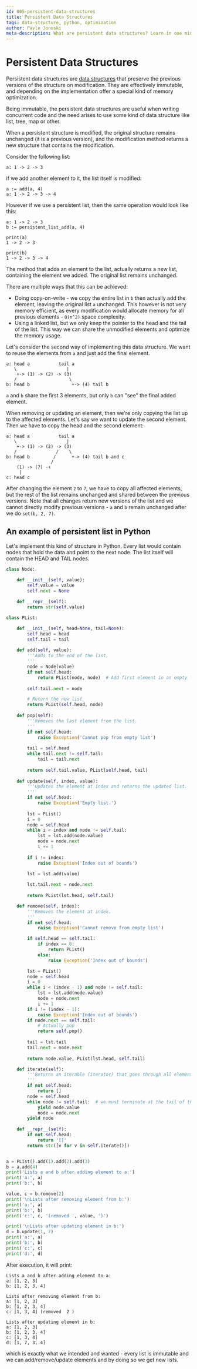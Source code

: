 ```yaml
---
id: 005-persistent-data-structures
title: Persistent Data Structures
tags: data-structure, python, optimization
author: Pavle Jonoski
meta-description: What are persistent data structures? Learn in one minute.
---
```


# Persistent Data Structures

Persistent data structures are [data structures](https://en.wikipedia.org/wiki/Data_structure) that preserve the previous versions of the structure on modification.
They are effectively immutable, and depending on the implementation offer a special kind of memory optimization.

Being immutable, the persistent data structures are useful when writing concurrent code and the need arises to use some kind of data structure like list, tree, map or other.

When a persistent structure is modified, the original structure remains unchanged (it is a previous version), and the modification method returns a new structure that contains the modification.

Consider the following list:

```
a: 1 -> 2 -> 3
```

if we add another element to it, the list itself is modified:
```
a := add(a, 4)
a: 1 -> 2 -> 3 -> 4
```

However if we use a persistent list, then the same operation would look like this:

```
a: 1 -> 2 -> 3
b := persistent_list_add(a, 4)

print(a)
1 -> 2 -> 3

print(b)
1 -> 2 -> 3 -> 4
```

The method that adds an element to the list, actually returns a new list, containing the element we added.
The original list remains unchanged.

There are multiple ways that this can be achieved:
 
* Doing copy-on-write - we copy the entire list in `b` then actually add the element, leaving the original list `a` unchanged.
This however is not very memory efficient, as every modification would allocate memory for all previous elements - `O(n^2)` space complexity.
* Using a linked list, but we only keep the pointer to the head and the tail of the list. This way we can share the unmodified elements and
optimize the memory usage.

Let's consider the second way of implementing this data structure. We want to reuse the elements from `a` and just add the final element.

```
a: head a           tail a
   \                   |
    +-> (1) -> (2) -> (3)
   /                    \
b: head b                +-> (4) tail b
```

`a` and `b` share the first 3 elements, but only `b` can "see" the final added element.

When removing or updating an element, then we're only copying the list up to the affected elements.
Let's say we want to update the second element. Then we have to copy the head and the second element:

```
a: head a           tail a
   \                   |
    +-> (1) -> (2) -> (3)
   /               /    \
b: head b         /      +-> (4) tail b and c
                 /
    (1) -> (7) -+
     |
c: head c
```

After changing the element `2` to `7`, we have to copy all affected elements, but the rest of the list
remains unchanged and shared between the previous versions. Note that all changes return new versions of the
list and we cannot directly modify previous versions - `a` and `b` remain unchanged after we do `set(b, 2, 7)`.

## An example of persistent list in Python

Let's implement this kind of structure in Python. Every list would contain nodes that hold the data
and point to the next node. The list itself will contain the HEAD and TAIL nodes.

```python
class Node:

    def __init__(self, value):
        self.value = value
        self.next = None
    
    def __repr__(self):
        return str(self.value)

class PList:

    def __init__(self, head=None, tail=None):
        self.head = head
        self.tail = tail
    
    def add(self, value):
        '''Adds to the end of the list.
        '''
        node = Node(value)
        if not self.head:
            return PList(node, node)  # Add first element in an empty list
        
        self.tail.next = node

        # Return the new list
        return PList(self.head, node)
    
    def pop(self):
        '''Removes the last element from the list.
        '''
        if not self.head:
            raise Exception('Cannot pop from empty list')
        
        tail = self.head
        while tail.next != self.tail:
            tail = tail.next
        
        return self.tail.value, PList(self.head, tail)
    
    def update(self, index, value):
        '''Updates the element at index and returns the updated list.
        '''
        if not self.head:
            raise Exception('Empty list.')
        
        lst = PList()
        i = 0
        node = self.head
        while i < index and node != self.tail:
            lst = lst.add(node.value)
            node = node.next
            i += 1
        
        if i != index:
            raise Exception('Index out of bounds')
        
        lst = lst.add(value)

        lst.tail.next = node.next
        
        return PList(lst.head, self.tail)

    def remove(self, index):
        '''Removes the element at index.
        '''
        if not self.head:
            raise Exception('Cannot remove from empty list')

        if self.head == self.tail:
            if index == 0:
                return PList()
            else:
                raise Exception('Index out of bounds')

        lst = PList()
        node = self.head
        i = 0
        while i < (index - 1) and node != self.tail:
            lst = lst.add(node.value)
            node = node.next
            i += 1
        if i != (index - 1):
            raise Exception('Index out of bounds')
        if node.next == self.tail:
            # Actually pop
            return self.pop()
        
        tail = lst.tail
        tail.next = node.next
        
        return node.value, PList(lst.head, self.tail)

    def iterate(self):
        '''Returns an iterable (iterator) that goes through all elements of the list.
        '''
        if not self.head:
            return []
        node = self.head
        while node != self.tail:  # we must terminate at the tail of the list.
            yield node.value
            node = node.next
        yield node
    
    def __repr__(self):
        if not self.head:
            return '[]'
        return str([v for v in self.iterate()])


a = PList().add(1).add(2).add(3)
b = a.add(4)
print('Lists a and b after adding element to a:')
print('a:', a)
print('b:', b)

value, c = b.remove(2)
print('\nLists after removing element from b:')
print('a:', a)
print('b:', b)
print('c:', c, '(removed ', value, ')')

print('\nLists after updating element in b:')
d = b.update(1, 7)
print('a:', a)
print('b:', b)
print('c:', c)
print('d:', d)
```

After execution, it will print:

```
Lists a and b after adding element to a:
a: [1, 2, 3]
b: [1, 2, 3, 4]

Lists after removing element from b:
a: [1, 2, 3]
b: [1, 2, 3, 4]
c: [1, 3, 4] (removed  2 )

Lists after updating element in b:
a: [1, 2, 3]
b: [1, 2, 3, 4]
c: [1, 3, 4]
d: [1, 7, 3, 4]
```

which is exactly what we intended and wanted - every list is immutable and we can add/remove/update elements and
by doing so we get new lists.
